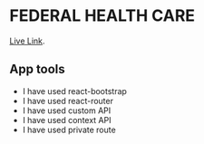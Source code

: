 # FEDERAL HEALTH CARE

[Live Link]().

## App tools

* I have used react-bootstrap 
* I have used react-router 
* I have used custom API
* I have used context API
* I have used private route